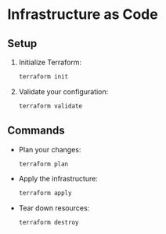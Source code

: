 # Infrastructure as Code

## Setup

1. Initialize Terraform:
   ```bash
   terraform init
   ```
2. Validate your configuration:
   ```bash
   terraform validate
   ```

## Commands

- Plan your changes:
  ```bash
  terraform plan
  ```
- Apply the infrastructure:
  ```bash
  terraform apply
  ```
- Tear down resources:
  ```bash
  terraform destroy
  ```  